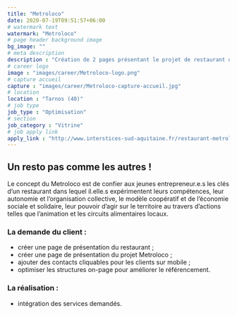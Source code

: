 ```yaml
---
title: "Metroloco"
date: 2020-07-19T09:51:57+06:00
# watermark text
watermark: "Metroloco"
# page header background image
bg_image: ""
# meta description
description : "Création de 2 pages présentant le projet de restaurant de plage à Tarnos."
# career logo
image : "images/career/Metroloco-logo.png"
# capture accueil
capture : "images/career/Metroloco-capture-accueil.jpg"
# location
location : "Tarnos (40)"
# job type
job_type : "Optimisation"
# section
job_category : "Vitrine"
# job apply link
apply_link : "http://www.interstices-sud-aquitaine.fr/restaurant-metroloco/"
---
```



## Un resto pas comme les autres !

Le concept du Metroloco est de confier aux jeunes entrepreneur.e.s les clés d’un restaurant dans lequel il.elle.s expérimentent leurs compétences, leur autonomie et l’organisation collective, le modèle coopératif et de l’économie sociale et solidaire, leur pouvoir d’agir sur le territoire au travers d’actions telles que l’animation et les circuits alimentaires locaux.


### La demande du client :

* créer une page de présentation du restaurant ;
* créer une page de présentation du projet Metroloco ;
* ajouter des contacts cliquables pour les clients sur mobile ;
* optimiser les structures on-page pour améliorer le référencement.


### La réalisation :

* intégration des services demandés.
